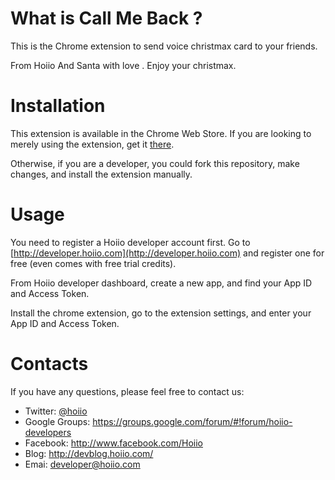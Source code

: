 # What is Call Me Back ? #

This is the Chrome extension to send voice christmax card to your friends.

From Hoiio And Santa with love . Enjoy your christmax.

# Installation #

This extension is available in the Chrome Web Store. If you are looking to merely using the extension, get it [there](https://chrome.google.com/webstore/detail/jfkogeilgpfjgipncnbmkdmnapcampkp).

Otherwise, if you are a developer, you could fork this repository, make changes, and install the extension manually.



# Usage #

You need to register a Hoiio developer account first. Go to [http://developer.hoiio.com](http://developer.hoiio.com) and register one for free (even comes with free trial credits).

From Hoiio developer dashboard, create a new app, and find your App ID and Access Token.

Install the chrome extension, go to the extension settings, and enter your App ID and Access Token.



# Contacts #

If you have any questions, please feel free to contact us:

* Twitter:        [@hoiio](http://twitter.com/hoiio)
* Google Groups:  https://groups.google.com/forum/#!forum/hoiio-developers
* Facebook:       http://www.facebook.com/Hoiio
* Blog:           http://devblog.hoiio.com/
* Emai:           developer@hoiio.com